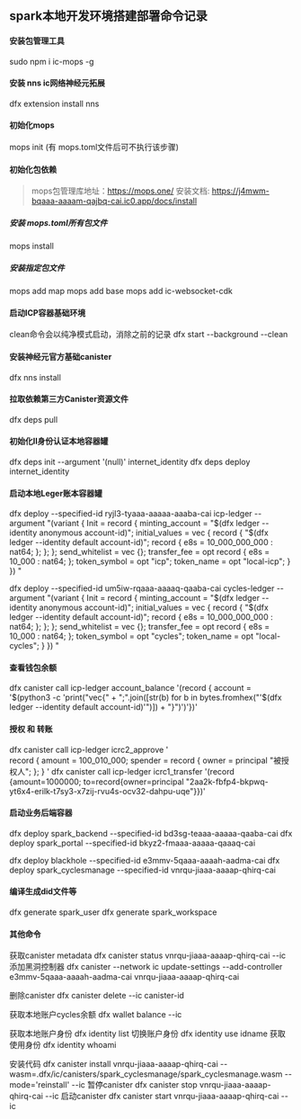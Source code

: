 ## spark本地开发环境搭建部署命令记录

#### 安装包管理工具
sudo npm i ic-mops -g

#### 安装 nns ic网络神经元拓展
dfx extension install nns

#### 初始化mops
mops init (有 mops.toml文件后可不执行该步骤)

#### 初始化包依赖
> mops包管理库地址：https://mops.one/
> 安装文档: https://j4mwm-bqaaa-aaaam-qajbq-cai.ic0.app/docs/install
##### 安装 mops.toml所有包文件
mops install

##### 安装指定包文件
mops add map
mops add base
mops add ic-websocket-cdk

#### 启动ICP容器基础环境
clean命令会以纯净模式启动，消除之前的记录
dfx start --background --clean

#### 安装神经元官方基础canister
dfx nns install

#### 拉取依赖第三方Canister资源文件
dfx deps pull

#### 初始化II身份认证本地容器罐
dfx deps init --argument '(null)' internet_identity
dfx deps deploy internet_identity

#### 启动本地Leger账本容器罐
dfx deploy --specified-id ryjl3-tyaaa-aaaaa-aaaba-cai icp-ledger --argument "(variant {
    Init = record {
      minting_account = \"$(dfx ledger --identity anonymous account-id)\";
      initial_values = vec {
        record {
          \"$(dfx ledger --identity default account-id)\";
          record {
            e8s = 10_000_000_000 : nat64;
          };
        };
      };
      send_whitelist = vec {};
      transfer_fee = opt record {
        e8s = 10_000 : nat64;
      };
      token_symbol = opt \"icp\";
      token_name = opt \"local-icp\";
    }
  })
"

dfx deploy --specified-id um5iw-rqaaa-aaaaq-qaaba-cai cycles-ledger --argument "(variant {
    Init = record {
      minting_account = \"$(dfx ledger --identity anonymous account-id)\";
      initial_values = vec {
        record {
          \"$(dfx ledger --identity default account-id)\";
          record {
            e8s = 10_000_000_000 : nat64;
          };
        };
      };
      send_whitelist = vec {};
      transfer_fee = opt record {
        e8s = 10_000 : nat64;
      };
      token_symbol = opt \"cycles\";
      token_name = opt \"local-cycles\";
    }
  })
"

#### 查看钱包余额
dfx canister call icp-ledger account_balance '(record { account = '$(python3 -c 'print("vec{" + ";".join([str(b) for b in bytes.fromhex("'$(dfx ledger --identity default account-id)'")]) + "}")')'})'

#### 授权 和 转账
dfx canister call icp-ledger icrc2_approve '          
  record {
    amount = 100_010_000;
    spender = record {
      owner = principal "被授权人";
    };
  }
'
dfx canister call icp-ledger icrc1_transfer '(record {amount=1000000; to=record{owner=principal "2aa2k-fbfp4-bkpwq-yt6x4-erilk-t7sy3-x7zij-rvu4s-ocv32-dahpu-uqe"}})'


#### 启动业务后端容器
dfx deploy spark_backend --specified-id bd3sg-teaaa-aaaaa-qaaba-cai
dfx deploy spark_portal --specified-id bkyz2-fmaaa-aaaaa-qaaaq-cai
<!-- dfx deploy cmc --specified-id rkp4c-7iaaa-aaaaa-aaaca-cai  // 成功失败都无所谓 -->
dfx deploy blackhole --specified-id e3mmv-5qaaa-aaaah-aadma-cai
dfx deploy spark_cyclesmanage --specified-id vnrqu-jiaaa-aaaap-qhirq-cai




#### 编译生成did文件等
dfx generate spark_user
dfx generate spark_workspace



#### 其他命令

获取canister metadata
dfx canister status vnrqu-jiaaa-aaaap-qhirq-cai --ic
添加黑洞控制器
dfx canister --network ic update-settings --add-controller e3mmv-5qaaa-aaaah-aadma-cai vnrqu-jiaaa-aaaap-qhirq-cai

删除canister
dfx canister delete --ic  canister-id

获取本地账户cycles余额
dfx wallet balance --ic

获取本地账户身份
dfx identity list
切换账户身份
dfx identity use idname
获取使用身份
dfx identity whoami

安装代码
dfx canister install vnrqu-jiaaa-aaaap-qhirq-cai --wasm=.dfx/ic/canisters/spark_cyclesmanage/spark_cyclesmanage.wasm --mode='reinstall' --ic
暂停canister
dfx canister stop vnrqu-jiaaa-aaaap-qhirq-cai --ic
启动canister
dfx canister start vnrqu-jiaaa-aaaap-qhirq-cai --ic